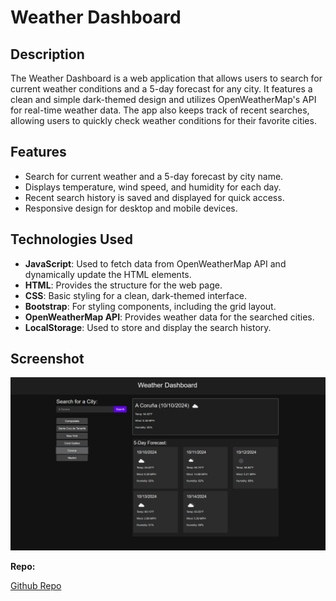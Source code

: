 # Weather Dashboard

## Description
The Weather Dashboard is a web application that allows users to search for current weather conditions and a 5-day forecast for any city. It features a clean and simple dark-themed design and utilizes OpenWeatherMap's API for real-time weather data. The app also keeps track of recent searches, allowing users to quickly check weather conditions for their favorite cities.

## Features
- Search for current weather and a 5-day forecast by city name.
- Displays temperature, wind speed, and humidity for each day.
- Recent search history is saved and displayed for quick access.
- Responsive design for desktop and mobile devices.

## Technologies Used
- **JavaScript**: Used to fetch data from OpenWeatherMap API and dynamically update the HTML elements.
- **HTML**: Provides the structure for the web page.
- **CSS**: Basic styling for a clean, dark-themed interface.
- **Bootstrap**: For styling components, including the grid layout.
- **OpenWeatherMap API**: Provides weather data for the searched cities.
- **LocalStorage**: Used to store and display the search history.

## Screenshot
![alt text](./assets/images/Captura%20de%20pantalla%202024-10-10%20205757.png)

**Repo:**

[Github Repo](https://github.com/briansotolago/Challenge-6)